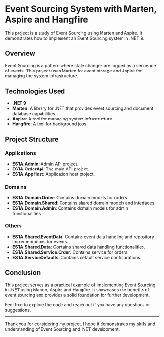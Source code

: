 # Event Sourcing System with Marten, Aspire and Hangfire

This project is a study of Event Sourcing using Marten and Aspire. It demonstrates how to implement an Event Sourcing system in .NET 9.

## Overview

Event Sourcing is a pattern where state changes are logged as a sequence of events. This project uses Marten for event storage and Aspire for managing the system infrastructure.

## Technologies Used

- **.NET 9**
- **Marten**: A library for .NET that provides event sourcing and document database capabilities.
- **Aspire**: A tool for managing system infrastructure.
- **Hangfire**: A tool for background jobs.

## Project Structure

### Applications
- **ESTA.Admin**: Admin API project.
- **ESTA.OrderApi**: The main API project.
- **ESTA.AppHost**: Application host project.

### Domains
- **ESTA.Domain.Order**: Contains domain models for orders.
- **ESTA.Domain.Shared**: Contains shared domain models and interfaces.
- **ESTA.Domain.Admin**: Contains domain models for admin functionalities.

### Others
- **ESTA.Shared.EventData**: Contains event data handling and repository implementations for events.
- **ESTA.Shared.Data**: Contains shared data handling functionalities.
- **ESTA.Shared.Service.Order**: Contains service for orders.
- **ESTA.ServiceDefaults**: Contains default service configurations.


## Conclusion

This project serves as a practical example of implementing Event Sourcing in .NET using Marten, Aspire and Hangfire. It showcases the benefits of event sourcing and provides a solid foundation for further development.

Feel free to explore the code and reach out if you have any questions or suggestions.

---

Thank you for considering my project. I hope it demonstrates my skills and understanding of Event Sourcing and .NET development.